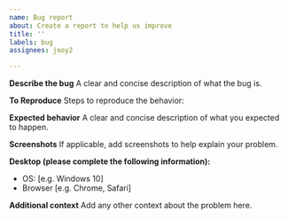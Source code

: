 ```yaml
---
name: Bug report
about: Create a report to help us improve
title: ''
labels: bug
assignees: jooy2

---
```


**Describe the bug**
A clear and concise description of what the bug is.

**To Reproduce**
Steps to reproduce the behavior:

**Expected behavior**
A clear and concise description of what you expected to happen.

**Screenshots**
If applicable, add screenshots to help explain your problem.

**Desktop (please complete the following information):**
- OS: [e.g. Windows 10]
- Browser [e.g. Chrome, Safari]

**Additional context**
Add any other context about the problem here.
